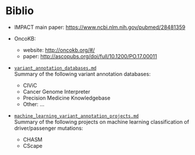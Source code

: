 # Biblio
 
* IMPACT main paper: https://www.ncbi.nlm.nih.gov/pubmed/28481359

* OncoKB:
	* website: http://oncokb.org/#/
	* paper: http://ascopubs.org/doi/full/10.1200/PO.17.00011

* [`variant_annotation_databases.md`](https://github.com/ElsaB/impact-annotator/tree/master/doc/biblio/variant_annotation_databases.md)  
Summary of the following variant annotation databases:
	* CIViC
	* Cancer Genome Interpreter
	* Precision Medicine Knowledgebase
	* Other: ...

* [`machine_learning_variant_annotation_projects.md`](https://github.com/ElsaB/impact-annotator/tree/master/doc/biblio/machine_learning_variant_annotation_projects.md)  
Summary of the following projects on machine learning classification of driver/passenger mutations:
	* CHASM
	* CScape